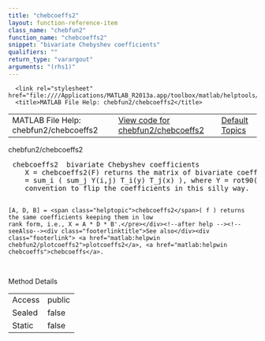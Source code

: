 ```yaml
---
title: "chebcoeffs2"
layout: function-reference-item
class_name: "chebfun2"
function_name: "chebcoeffs2"
snippet: "bivariate Chebyshev coefficients"
qualifiers: ""
return_type: "varargout"
arguments: "(rhs1)"
---
```


<html>
   <head>
      <meta http-equiv="Content-Type" content="text/html; charset=utf-8">
   
      <link rel="stylesheet" href="file:////Applications/MATLAB_R2013a.app/toolbox/matlab/helptools/private/helpwin.css">
      <title>MATLAB File Help: chebfun2/chebcoeffs2</title>
   </head>
   <body>
      <!--Single-page help-->
      <table border="0" cellspacing="0" width="100%">
         <tr class="subheader">
            <td class="headertitle">MATLAB File Help: chebfun2/chebcoeffs2</td>
            <td class="subheader-left"><a href="matlab:edit chebfun2/chebcoeffs2">View code for chebfun2/chebcoeffs2</a></td>
            <td class="subheader-right"><a href="matlab:helpwin">Default Topics</a></td>
         </tr>
      </table>
      <div class="title">chebfun2/chebcoeffs2</div>
      <div class="helptext"><pre><!--helptext --> <span class="helptopic">chebcoeffs2</span>  bivariate Chebyshev coefficients
    X = <span class="helptopic">chebcoeffs2</span>(F) returns the matrix of bivariate coefficients such that F
    = sum_i ( sum_j Y(i,j) T_i(y) T_j(x) ), where Y = rot90(X, 2). It is MATLAB
    convention to flip the coefficients in this silly way.
 
    [A, D, B] = <span class="helptopic">chebcoeffs2</span>( f ) returns the same coefficients keeping them in low
    rank form, i.e., X = A * D * B'.</pre></div><!--after help --><!--seeAlso--><div class="footerlinktitle">See also</div><div class="footerlink"> <a href="matlab:helpwin chebfun2/plotcoeffs2">plotcoeffs2</a>, <a href="matlab:helpwin chebcoeffs">chebcoeffs</a>.
</div>
      <!--Method-->
      <div class="sectiontitle">Method Details</div>
      <table class="class-details">
         <tr>
            <td class="class-detail-label">Access</td>
            <td>public</td>
         </tr>
         <tr>
            <td class="class-detail-label">Sealed</td>
            <td>false</td>
         </tr>
         <tr>
            <td class="class-detail-label">Static</td>
            <td>false</td>
         </tr>
      </table>
   </body>
</html>
